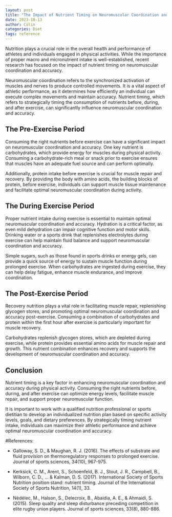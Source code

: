 ```yaml
---
layout: post
title: "The Impact of Nutrient Timing on Neuromuscular Coordination and Accuracy"
date: 2023-10-13
author: Colin
categories: Diet
tags: reference
---
```


Nutrition plays a crucial role in the overall health and performance of athletes and individuals engaged in physical activities. While the importance of proper macro and micronutrient intake is well-established, recent research has focused on the impact of nutrient timing on neuromuscular coordination and accuracy.

Neuromuscular coordination refers to the synchronized activation of muscles and nerves to produce controlled movements. It is a vital aspect of athletic performance, as it determines how efficiently an individual can execute complex movements and maintain accuracy. Nutrient timing, which refers to strategically timing the consumption of nutrients before, during, and after exercise, can significantly influence neuromuscular coordination and accuracy.

## The Pre-Exercise Period

Consuming the right nutrients before exercise can have a significant impact on neuromuscular coordination and accuracy. One key nutrient is carbohydrates, which provide energy for muscles during physical activity. Consuming a carbohydrate-rich meal or snack prior to exercise ensures that muscles have an adequate fuel source and can perform optimally.

Additionally, protein intake before exercise is crucial for muscle repair and recovery. By providing the body with amino acids, the building blocks of protein, before exercise, individuals can support muscle tissue maintenance and facilitate optimal neuromuscular coordination during activity.

## The During Exercise Period

Proper nutrient intake during exercise is essential to maintain optimal neuromuscular coordination and accuracy. Hydration is a critical factor, as even mild dehydration can impair cognitive function and motor skills. Drinking water or a sports drink that replenishes electrolytes during exercise can help maintain fluid balance and support neuromuscular coordination and accuracy.

Simple sugars, such as those found in sports drinks or energy gels, can provide a quick source of energy to sustain muscle function during prolonged exercise. When carbohydrates are ingested during exercise, they can help delay fatigue, enhance muscle endurance, and improve coordination.

## The Post-Exercise Period

Recovery nutrition plays a vital role in facilitating muscle repair, replenishing glycogen stores, and promoting optimal neuromuscular coordination and accuracy post-exercise. Consuming a combination of carbohydrates and protein within the first hour after exercise is particularly important for muscle recovery.

Carbohydrates replenish glycogen stores, which are depleted during exercise, while protein provides essential amino acids for muscle repair and growth. This nutrient combination enhances recovery and supports the development of neuromuscular coordination and accuracy.

## Conclusion

Nutrient timing is a key factor in enhancing neuromuscular coordination and accuracy during physical activity. Consuming the right nutrients before, during, and after exercise can optimize energy levels, facilitate muscle repair, and support proper neuromuscular function.

It is important to work with a qualified nutrition professional or sports dietitian to develop an individualized nutrition plan based on specific activity levels, goals, and dietary preferences. By strategically timing nutrient intake, individuals can maximize their athletic performance and achieve optimal neuromuscular coordination and accuracy.

#References:
- Galloway, S. D., & Maughan, R. J. (2016). The effects of substrate and fluid provision on thermoregulatory responses to prolonged exercise. Journal of sports sciences, 34(10), 967-975.

- Kerksick, C. M., Arent, S., Schoenfeld, B. J., Stout, J. R., Campbell, B., Wilborn, C. D., ... & Kalman, D. S. (2017). International Society of Sports Nutrition position stand: nutrient timing. Journal of the International Society of Sports Nutrition, 14(1), 33.

- Nédélec, M., Halson, S., Delecroix, B., Abaidia, A. E., & Ahmaidi, S. (2015). Sleep quality and sleep disturbance preceding competition in elite rugby union players. Journal of sports sciences, 33(8), 880-886.